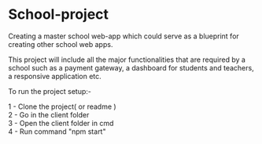 # School-project
Creating a master school web-app which could serve as a blueprint for creating other school web apps.

This project will include all the major functionalities that are required by a school such 
as a payment gateway, a dashboard for students and teachers, a responsive application etc.


To run the project setup:-

1 - Clone the project( or readme )<br>
2 - Go in the client folder<br>
3 - Open the client folder in cmd<br>
4 - Run command "npm start"<br>

